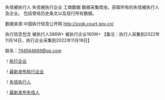 ﻿失信被执行人 失信被执行企业 工商数据 数据采集爬虫，获取所有的失信被执行人及企业。 包括曾经历史条文以及现行所有数据。


数据来源 中国执行信息公开网  http://zxgk.court.gov.cn/


执行信息包含 被执行人586W+  被执行企业160W+ 【备注：执行人采集到2022年11月14日，执行企业采集到2022年11月18日】

联系：794564669@qq.com


！[执行企业](执行企业.png)

！[最新发布执行企业](最新发布执行企业.png)

！[失信执行人](执行人.png)

！[最新发布失信人](最新发布失信人1668355200-2022.11.14.png)

